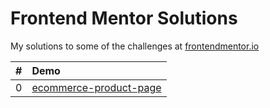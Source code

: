 # Frontend Mentor Solutions

My solutions to some of the challenges at [frontendmentor.io](https://www.frontendmentor.io)

| #   |                                               Demo |
| :-- | :------------------------------------------------  |
| 0   | [ecommerce-product-page](https://ahmed-0011.github.io/frontend-mentor-challenges/ecommerce-product-page) |
